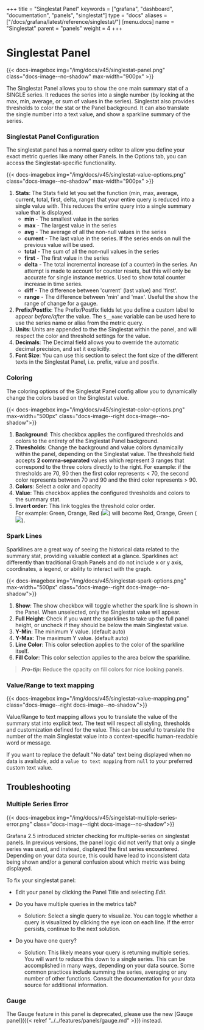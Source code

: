 +++
title = "Singlestat Panel"
keywords = ["grafana", "dashboard", "documentation", "panels", "singlestat"]
type = "docs"
aliases = ["/docs/grafana/latest/reference/singlestat/"]
[menu.docs]
name = "Singlestat"
parent = "panels"
weight = 4
+++


# Singlestat Panel

{{< docs-imagebox img="/img/docs/v45/singlestat-panel.png" class="docs-image--no-shadow" max-width="900px" >}}

The Singlestat Panel allows you to show the one main summary stat of a SINGLE series. It reduces the series into a single number (by looking at the max, min, average, or sum of values in the series). Singlestat also provides thresholds to color the stat or the Panel background. It can also translate the single number into a text value, and show a sparkline summary of the series.

### Singlestat Panel Configuration

The singlestat panel has a normal query editor to allow you define your exact metric queries like many other Panels. In the Options tab, you can access the Singlestat-specific functionality.

{{< docs-imagebox img="/img/docs/v45/singlestat-value-options.png" class="docs-image--no-shadow" max-width="900px" >}}

1. **Stats**: The Stats field let you set the function (min, max, average, current, total, first, delta, range) that your entire query is reduced into a single value with. This reduces the entire query into a single summary value that is displayed.
   * **min** - The smallest value in the series
   * **max** - The largest value in the series
   * **avg** - The average of all the non-null values in the series
   * **current** - The last value in the series. If the series ends on null the previous value will be used.
   * **total** - The sum of all the non-null values in the series
   * **first** - The first value in the series
   * **delta** - The total incremental increase (of a counter) in the series. An attempt is made to account for counter resets, but this will only be accurate for single instance metrics. Used to show total counter increase in time series.
   * **diff** - The difference between 'current' (last value) and 'first'.
   * **range** - The difference between 'min' and 'max'. Useful the show the range of change for a gauge.
2. **Prefix/Postfix**: The Prefix/Postfix fields let you define a custom label to appear *before/after* the value. The `$__name` variable can be used here to use the series name or alias from the metric query.
3. **Units**: Units are appended to the the Singlestat  within the panel, and will respect the color and threshold settings for the value.
4. **Decimals**: The Decimal field allows you to override the automatic decimal precision, and set it explicitly.
5. **Font Size**: You can use this section to select the font size of the different texts in the Singlestat Panel, i.e. prefix, value and postfix.

### Coloring

The coloring options of the Singlestat Panel config allow you to dynamically change the colors based on the Singlestat value.

{{< docs-imagebox img="/img/docs/v45/singlestat-color-options.png" max-width="500px" class="docs-image--right docs-image--no-shadow">}}

1. **Background**: This checkbox applies the configured thresholds and colors to the entirety of the Singlestat Panel background.
2. **Thresholds**: Change the background and value colors dynamically within the panel, depending on the Singlestat value. The threshold field accepts **2 comma-separated** values which represent 3 ranges that correspond to the three colors directly to the right. For example: if the thresholds are 70, 90 then the first color represents < 70, the second color represents between 70 and 90 and the third color represents > 90.
3. **Colors**: Select a color and opacity
4. **Value**: This checkbox applies the configured thresholds and colors to the summary stat.
5. **Invert order**: This link toggles the threshold color order.</br>For example: Green, Orange, Red (<img class="no-shadow" src="/img/docs/v1/gyr.png">) will become Red, Orange, Green (<img class="no-shadow" src="/img/docs/v1/ryg.png">).

### Spark Lines

Sparklines are a great way of seeing the historical data related to the summary stat, providing valuable context at a glance. Sparklines act differently than traditional Graph Panels and do not include x or y axis, coordinates, a legend, or ability to interact with the graph.

{{< docs-imagebox img="/img/docs/v45/singlestat-spark-options.png" max-width="500px" class="docs-image--right docs-image--no-shadow">}}

1. **Show**: The show checkbox will toggle whether the spark line is shown in the Panel. When unselected, only the Singlestat value will appear.
2. **Full Height**: Check if you want the sparklines to take up the full panel height, or uncheck if they should be below the main Singlestat value.
3. **Y-Min**: The minimum Y value. (default auto)
4. **Y-Max**: The maximum Y value. (default auto)
5. **Line Color**: This color selection applies to the color of the sparkline itself.
6. **Fill Color**: This color selection applies to the area below the sparkline.

<div class="clearfix"></div>

> ***Pro-tip:*** Reduce the opacity on  fill colors for nice looking panels.

### Value/Range to text mapping

{{< docs-imagebox img="/img/docs/v45/singlestat-value-mapping.png" class="docs-image--right docs-image--no-shadow">}}

Value/Range to text mapping allows you to translate the value of the summary stat into explicit text. The text will respect all styling, thresholds and customization defined for the value. This can be useful to translate the number of the main Singlestat value into a context-specific human-readable word or message.

If you want to replace the default "No data" text being displayed when no data is available, add a `value to text mapping` from `null` to your preferred custom text value.

<div class="clearfix"></div>

## Troubleshooting

### Multiple Series Error

{{< docs-imagebox img="/img/docs/v45/singelstat-multiple-series-error.png" class="docs-image--right docs-image--no-shadow">}}

Grafana 2.5 introduced stricter checking for multiple-series on singlestat panels. In previous versions, the panel logic did not verify that only a single series was used, and instead, displayed the first series encountered. Depending on your data source, this could have lead to inconsistent data being shown and/or a general confusion about which metric was being displayed.

To fix your singlestat panel:

- Edit your panel by clicking the Panel Title and selecting *Edit*.

- Do you have multiple queries in the metrics tab?
    - Solution: Select a single query to visualize. You can toggle whether a query is visualized by clicking the eye icon on each line. If the error persists, continue to the next solution.

- Do you have one query?
    - Solution: This likely means your query is returning multiple series. You will want to reduce this down to a single series. This can be accomplished in many ways, depending on your data source. Some common practices include summing the series, averaging or any number of other functions. Consult the documentation for your data source for additional information.

### Gauge

The Gauge feature in this panel is deprecated, please use the new [Gauge panel]({{< relref
"../../features/panels/gauge.md" >}}) instead.

